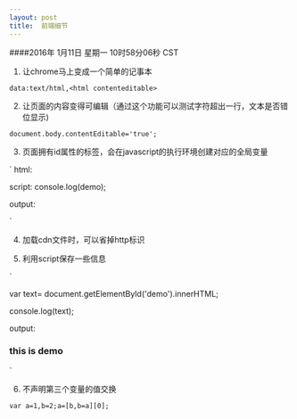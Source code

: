 ```yaml
---
layout: post
title:  前端细节
---
```


####2016年 1月11日 星期一 10时58分06秒 CST


1. 让chrome马上变成一个简单的记事本

` data:text/html,<html contenteditable> `


2. 让页面的内容变得可编辑（通过这个功能可以测试字符超出一行，文本是否错位显示)

` document.body.contentEditable='true'; `


3. 页面拥有id属性的标签，会在javascript的执行环境创建对应的全局变量

`
html:
<div id="demo"></div>

script:
console.log(demo);

output:
<div id="demo"></div>

`

4. 加载cdn文件时，可以省掉http标识

<script src="//domain.k.com/demo.js"></script>

5. 利用script保存一些信息

`
<script type="text" id="demo">
<h3> this is demo</h3>
</script>

var text= document.getElementById('demo').innerHTML;

console.log(text);

output:

<h3> this is demo</h3>
`

6. 不声明第三个变量的值交换

` var a=1,b=2;a=[b,b=a][0]; `






